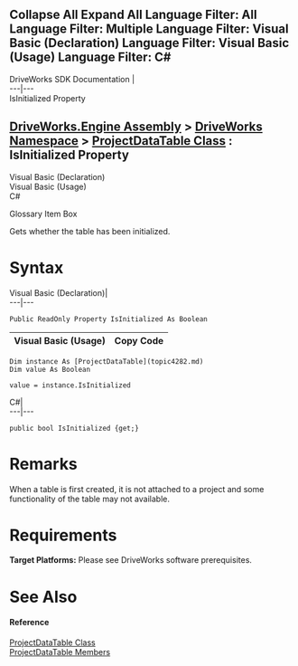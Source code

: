 Collapse All Expand All Language Filter: All  Language Filter: Multiple  Language Filter: Visual Basic (Declaration) Language Filter: Visual Basic (Usage) Language Filter: C#  
---  
DriveWorks SDK Documentation  |   
---|---  
IsInitialized Property   
  
[DriveWorks.Engine Assembly](topic2156.md) > [DriveWorks Namespace](topic2159.md) > [ProjectDataTable Class](topic4282.md) : IsInitialized Property  
---  
  
Visual Basic (Declaration)    
Visual Basic (Usage)    
C# 

Glossary Item Box

Gets whether the table has been initialized. 

# Syntax

Visual Basic (Declaration)|   
---|---  
      
    
    Public ReadOnly Property IsInitialized As Boolean  
  
Visual Basic (Usage)| Copy Code  
---|---  
      
    
    Dim instance As [ProjectDataTable](topic4282.md)
    Dim value As Boolean
     
    value = instance.IsInitialized  
  
C#|   
---|---  
      
    
    public bool IsInitialized {get;}  
  
# Remarks

When a table is first created, it is not attached to a project and some functionality of the table may not available.

# Requirements

**Target Platforms:** Please see DriveWorks software prerequisites.

# See Also

#### Reference

[ProjectDataTable Class](topic4282.md)   
[ProjectDataTable Members](topic4283.md)


